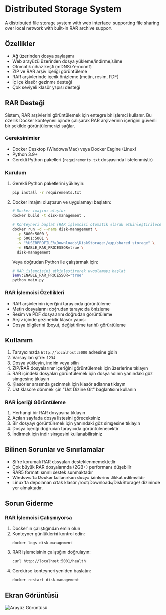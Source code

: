 # Distributed Storage System

A distributed file storage system with web interface, supporting file sharing over local network with built-in RAR archive support.

## Özellikler

- Ağ üzerinden dosya paylaşımı
- Web arayüzü üzerinden dosya yükleme/indirme/silme
- Otomatik cihaz keşfi (mDNS/Zeroconf)
- ZIP ve RAR arşiv içeriği görüntüleme
- RAR arşivlerinde içerik önizleme (metin, resim, PDF)
- İç içe klasör gezinme desteği
- Çok seviyeli klasör yapısı desteği

## RAR Desteği

Sistem, RAR arşivlerini görüntülemek için entegre bir işlemci kullanır. Bu özellik Docker konteyneri içinde çalışarak RAR arşivlerinin içeriğini güvenli bir şekilde görüntülemenizi sağlar.

### Gereksinimler

- Docker Desktop (Windows/Mac) veya Docker Engine (Linux)
- Python 3.9+
- Gerekli Python paketleri (`requirements.txt` dosyasında listelenmiştir)

### Kurulum

1. Gerekli Python paketlerini yükleyin:
   ```bash
   pip install -r requirements.txt
   ```

2. Docker imajını oluşturun ve uygulamayı başlatın:
   ```bash
   # Docker imajını oluştur
   docker build -t disk-management .
   
   # Konteyneri başlat (RAR işlemcisi otomatik olarak etkinleştirilecektir)
   docker run -d --name disk-management \
     -p 5000:5000 \
     -p 5001:5001 \
     -v "%USERPROFILE%\Downloads\DiskStorage:/app/shared_storage" \
     -e ENABLE_RAR_PROCESSOR=true \
     disk-management
   ```

   Veya doğrudan Python ile çalıştırmak için:
   ```bash
   # RAR işlemcisini etkinleştirerek uygulamayı başlat
   $env:ENABLE_RAR_PROCESSOR="true"
   python main.py
   ```

### RAR İşlemcisi Özellikleri

- RAR arşivlerinin içeriğini tarayıcıda görüntüleme
- Metin dosyalarını doğrudan tarayıcıda önizleme
- Resim ve PDF dosyalarını doğrudan görüntüleme
- Arşiv içinde gezinebilir klasör yapısı
- Dosya bilgilerini (boyut, değiştirilme tarihi) görüntüleme

## Kullanım

1. Tarayıcınızda `http://localhost:5000` adresine gidin
2. Varsayılan şifre: `1234`
3. Dosya yükleyin, indirin veya silin
4. ZIP/RAR dosyalarının içeriğini görüntülemek için üzerlerine tıklayın
5. RAR içindeki dosyaları görüntülemek için dosya adının yanındaki göz simgesine tıklayın
6. Klasörler arasında gezinmek için klasör adlarına tıklayın
7. Üst klasöre dönmek için "Üst Dizine Git" bağlantısını kullanın

### RAR İçeriği Görüntüleme

1. Herhangi bir RAR dosyasına tıklayın
2. Açılan sayfada dosya listesini göreceksiniz
3. Bir dosyayı görüntülemek için yanındaki göz simgesine tıklayın
4. Dosya içeriği doğrudan tarayıcıda görüntülenecektir
5. İndirmek için indir simgesini kullanabilirsiniz

## Bilinen Sorunlar ve Sınırlamalar

- Şifre korumalı RAR dosyaları desteklenmemektedir
- Çok büyük RAR dosyalarında (2GB+) performans düşebilir
- RAR5 formatı sınırlı destek sunmaktadır
- Windows'ta Docker kullanırken dosya izinlerine dikkat edilmelidir
- Linux'ta depolanan ortak klasör /root/Downloads/DiskStorage/ dizininde yer almaktadır.

## Sorun Giderme

### RAR İşlemcisi Çalışmıyorsa

1. Docker'ın çalıştığından emin olun
2. Konteyner günlüklerini kontrol edin:
   ```bash
   docker logs disk-management
   ```
3. RAR işlemcisinin çalıştığını doğrulayın:
   ```bash
   curl http://localhost:5001/health
   ```
4. Gerekirse konteyneri yeniden başlatın:
   ```bash
   docker restart disk-management
   ```

## Ekran Görüntüsü

![Arayüz Görüntüsü](https://github.com/user-attachments/assets/3bdf1e37-7d0b-42d5-b445-86bfb615d17f)
